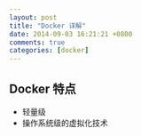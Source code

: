 ```yaml
---
layout: post
title: "Docker 详解"
date: 2014-09-03 16:21:21 +0800
comments: true
categories: [docker]
---
```


<!-- more -->

## Docker 特点

* 轻量级
* 操作系统级的虚拟化技术